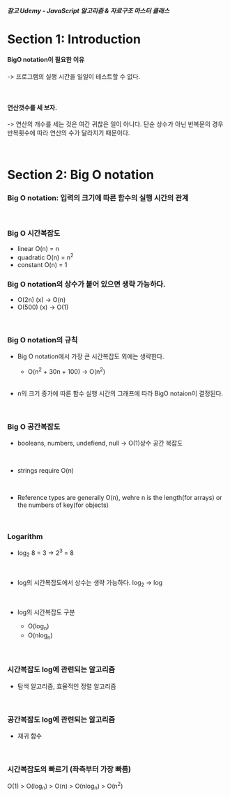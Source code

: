 ##### 참고 Udemy - JavaScript 알고리즘 & 자료구조 마스터 클래스

# Section 1: Introduction

#### BigO notation이 필요한 이유

-> 프로그램의 실행 시간을 일일이 테스트할 수 없다.

<br>

#### 연산갯수를 세 보자.

-> 연산의 개수를 세는 것은 여간 귀찮은 일이 아니다. 단순 상수가 아닌 반복문의 경우 반복횟수에 따라 연산의 수가 달라지기 때문이다.

<br>

# Section 2: Big O notation

### Big O notation: 입력의 크기에 따른 함수의 실행 시간의 관계

<br>

### Big O 시간복잡도

- linear O(n) = n
- quadratic O(n) = n<sup>2</sup>
- constant O(n) = 1

### Big O notation의 상수가 붙어 있으면 생략 가능하다.

- O(2n) (x) -> O(n)
- O(500) (x) -> O(1)

<br>

### Big O notation의 규칙

- Big O notation에서 가장 큰 시간복잡도 외에는 생략한다.

  - O(n<sup>2</sup> + 30n + 100) -> O(n<sup>2</sup>)

  <br>

- n의 크기 증가에 따른 함수 실행 시간의 그래프에 따라 BigO notaion이 결정된다.

  <br>

### Big O 공간복잡도

- booleans, numbers, undefiend, null -> O(1)상수 공간 복잡도

  <br>

- strings require O(n)

  <br>

- Reference types are generally O(n), wehre n is the length(for arrays) or the numbers of key(for objects)

  <br>

### Logarithm

- log<sub>2</sub> 8 = 3 -> 2<sup>3</sup> = 8

  <br>

- log의 시간복잡도에서 상수는 생략 가능하다.
  log<sub>2</sub> -> log

  <br>

- log의 시간복잡도 구분
  - O(log<sub>n</sub>)
  - O(nlog<sub>n</sub>)

<br>

### 시간복잡도 log에 관련되는 알고리즘

- 탐색 알고리즘, 효율적인 정렬 알고리즘

<br>

### 공간복잡도 log에 관련되는 알고리즘

- 재귀 함수

<br>

### 시간복잡도의 빠르기 (좌측부터 가장 빠름)

O(1) > O(log<sub>n</sub>) > O(n) > O(nlog<sub>n</sub>) > O(n<sup>2</sup>)
